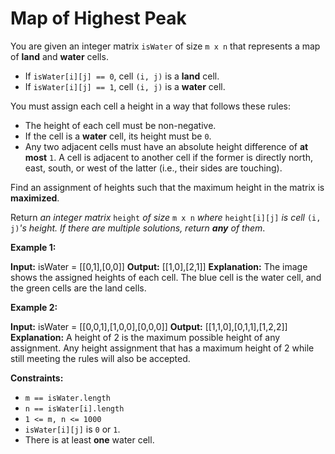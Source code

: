 # Map of Highest Peak

You are given an integer matrix `isWater` of size `m x n` that represents a map of **land** and **water** cells.

* If `isWater[i][j] == 0`, cell `(i, j)` is a **land** cell.
* If `isWater[i][j] == 1`, cell `(i, j)` is a **water** cell.

You must assign each cell a height in a way that follows these rules:

* The height of each cell must be non-negative.
* If the cell is a **water** cell, its height must be `0`.
* Any two adjacent cells must have an absolute height difference of **at most** `1`. A cell is adjacent to another cell if the former is directly north, east, south, or west of the latter (i.e., their sides are touching).

Find an assignment of heights such that the maximum height in the matrix is **maximized**.

Return _an integer matrix_ `height` _of size_ `m x n` _where_ `height[i][j]` _is cell_ `(i, j)`_'s height. If there are multiple solutions, return **any** of them_.

**Example 1:**

**Input:** isWater = \[\[0,1\],\[0,0\]\]
**Output:** \[\[1,0\],\[2,1\]\]
**Explanation:** The image shows the assigned heights of each cell.
The blue cell is the water cell, and the green cells are the land cells.

**Example 2:**

**Input:** isWater = \[\[0,0,1\],\[1,0,0\],\[0,0,0\]\]
**Output:** \[\[1,1,0\],\[0,1,1\],\[1,2,2\]\]
**Explanation:** A height of 2 is the maximum possible height of any assignment.
Any height assignment that has a maximum height of 2 while still meeting the rules will also be accepted.

**Constraints:**

* `m == isWater.length`
* `n == isWater[i].length`
* `1 <= m, n <= 1000`
* `isWater[i][j]` is `0` or `1`.
* There is at least **one** water cell.
